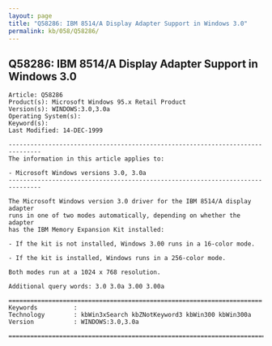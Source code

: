 ```yaml
---
layout: page
title: "Q58286: IBM 8514/A Display Adapter Support in Windows 3.0"
permalink: kb/058/Q58286/
---
```


## Q58286: IBM 8514/A Display Adapter Support in Windows 3.0

	Article: Q58286
	Product(s): Microsoft Windows 95.x Retail Product
	Version(s): WINDOWS:3.0,3.0a
	Operating System(s): 
	Keyword(s): 
	Last Modified: 14-DEC-1999
	
	-------------------------------------------------------------------------------
	The information in this article applies to:
	
	- Microsoft Windows versions 3.0, 3.0a 
	-------------------------------------------------------------------------------
	
	The Microsoft Windows version 3.0 driver for the IBM 8514/A display adapter
	runs in one of two modes automatically, depending on whether the adapter
	has the IBM Memory Expansion Kit installed:
	
	- If the kit is not installed, Windows 3.00 runs in a 16-color mode.
	
	- If the kit is installed, Windows runs in a 256-color mode.
	
	Both modes run at a 1024 x 768 resolution.
	
	Additional query words: 3.0 3.0a 3.00 3.00a
	
	======================================================================
	Keywords          :  
	Technology        : kbWin3xSearch kbZNotKeyword3 kbWin300 kbWin300a
	Version           : WINDOWS:3.0,3.0a
	
	=============================================================================
	
